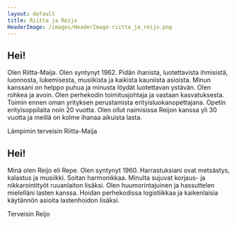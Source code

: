 ```yaml
---
layout: default
title: Riitta ja Reijo
HeaderImage: /images/HeaderImage-riitta_ja_reijo.png
---
```


Hei!
----

Olen Riitta-Maija. Olen syntynyt 1962. Pidän ihanista,
luotettavista ihmisistä, luonnosta, lukemisesta, musiikista ja kaikista
kauniista asioista. Minun kanssani on helppo puhua ja minusta löydät
luotettavan ystävän. Olen rohkea ja avoin. Olen perhekodin toimitusjohtaja
ja vastaan kasvatuksesta. Toimin ennen oman yrityksen perustamista
erityisluokanopettajana. Opetin erityisoppilaita noin 20 vuotta. Olen
ollut naimisissa Reijon kanssa yli 30 vuotta ja meillä on kolme ihanaa
aikuista lasta.

Lämpimin terveisin Riitta-Maija

Hei!
----

Minä olen Reijo eli Repe. Olen syntynyt 1960. Harrastuksiani ovat metsästys,
kalastus ja musiikki. Soitan harmonikkaa. Minulta sujuvat korjaus- ja
nikkarointityöt ruuanlaiton lisäksi. Olen huumorintajuinen ja hassuttelen
mielelläni lasten kanssa. Hoidan perhekodissa logistiikkaa ja kaikenlaisia
käytännön asioita lastenhoidon lisäksi.

Terveisin Reijo

